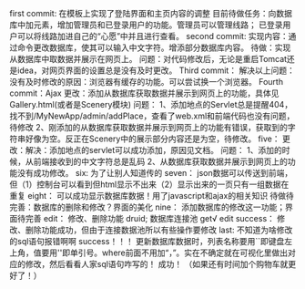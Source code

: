 first commit:
在模板上实现了登陆界面和主页内容的调整
目前待做任务：向数据库中加元素，增加管理员和已登录用户的功能。管理员可以管理线路；
已登录用户可以将线路加进自己的“心愿”中并且进行查看。
second commit:
实现内容：通过命令更改数据库，使其可以输入中文字符。增添部分数据库内容。
待做：实现从数据库中取数据并展示在网页上。
问题：对代码修改后，无论是重启Tomcat还是idea，对网页界面的设置总是没有及时更改。
Third commit：
解决以上问题：没有及时修改的原因：浏览器有缓存的功能。可以尝试换一个浏览器。
Fourth commit：Ajax
更改：添加从数据库获取数据并展示到网页上的功能，具体见Gallery.html(或者是Scenery模块)
问题：
1、添加地点的Servlet总是提醒404，找不到/MyNewApp/admin/addPlace，查看了web.xml和前端代码也没有问题，待修改
2、刚添加的从数据库获取数据并展示到网页上的功能有错误，获取到的字符串好像为空。反正在Scenery中的展示部分内容还是为空，待修改。
five：
更改：解决：添加地点的servlet可以成功添加，原因见文档。
问题：
1、添加的时候，从前端接收到的中文字符总是乱码
2、从数据库获取数据并展示到网页上的功能没有成功修改。
six:
为了让别人知道传的
seven：
json数据可以传送到前端，但（1）控制台可以看到但html显示不出来（2）显示出来的一页只有一组数据在重复
eight：
可以成功显示数据库数据！用了javascript和ajax的相关知识
待做待完善：数据库的删除和修改？界面的美化
nine：
添加数据库的修改这一功能；界面待完善
edit：
修改、删除功能
druid;
数据库连接池 get√
edit success：
修改、删除功能成功，但由于连接数据池所以有些操作要修改
last:
不知道为啥修改的sql语句报错啊啊
success！！！
更新数据库数据时，列表名称要用``即键盘左上角，值要用''即单引号。where前面不用加“，”。实在不确定就在可视化里做出对应的修改，然后看看人家sql语句咋写的！
成功！
（如果还有时间加个购物车就更好了！）
